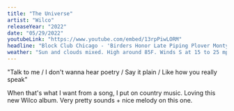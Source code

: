 ```yaml
---
title: "The Universe"
artist: "Wilco"
releaseYear: "2022"
date: "05/29/2022"
youtubeLink: "https://www.youtube.com/embed/13rpPiwLORM"
headline: "Block Club Chicago - 'Birders Honor Late Piping Plover Monty, Pledge To Continue Conservation Effort He And Rose Started'"
weather: "Sun and clouds mixed. High around 85F. Winds S at 15 to 25 mph. Higher wind gusts possible."
---
```


"Talk to me / I don't wanna hear poetry / Say it plain / Like how you really speak"

When that's what I want from a song, I put on country music. Loving this new Wilco album. Very pretty sounds + nice melody on this one.
